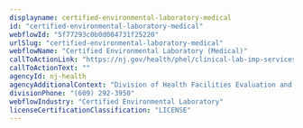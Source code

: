 ```yaml
---
displayname: certified-environmental-laboratory-medical
id: "certified-environmental-laboratory-medical"
webflowId: "5f77293c0b0d004731f25220"
urlSlug: "certified-environmental-laboratory-medical"
webflowName: "Certified Environmental Laboratory (Medical)"
callToActionLink: "https://nj.gov/health/phel/clinical-lab-imp-services/"
callToActionText: ""
agencyId: nj-health
agencyAdditionalContext: "Division of Health Facilities Evaluation and Licensing, Clinical Laboratory Improvement Service"
divisionPhone: "(609) 292-3950"
webflowIndustry: "Certified Environmental Laboratory"
licenseCertificationClassification: "LICENSE"
---
```

